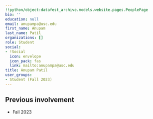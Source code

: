 ```yaml
---
!!python/object:datafest_archive.models.website.pages.PeoplePage
bio: ''
education: null
email: anupampa@usc.edu
first_name: Anupam
last_name: Patil
organizations: []
role: Student
social:
- !Social
  icon: envelope
  icon_pack: fas
  link: mailto:anupampa@usc.edu
title: Anupam Patil
user_groups:
- Student (Fall 2023)
---
```



## Previous involvement

* Fall 2023

